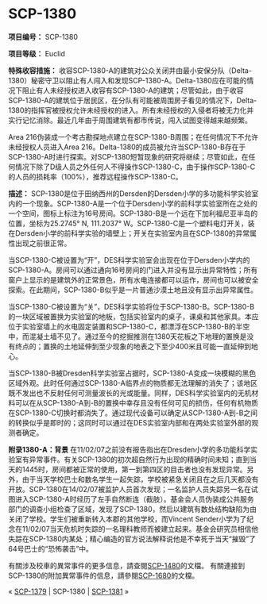 # SCP-1380
                        


**项目编号：** SCP-1380

**项目等级：** Euclid

**特殊收容措施：** 收容SCP-1380-A的建筑对公众关闭并由最小安保分队（Delta-1380）秘密守卫以阻止有人闯入和发现SCP-1380-A。Delta-1380应在可能的情况下阻止有人未经授权进入收容有SCP-1380-A的建筑；尽管如此，由于收容SCP-1380-A的建筑位于居民区，在分队有可能被周围房子看见的情况下，Delta-1380的指挥官被授权允许未经授权的进入。所有未经授权的入侵者将被无力化并实行记忆消除。最近几年由于周围建筑有都市传说，闯入试图变得越来越频繁。

Area 216伪装成一个考古勘探地点建立在SCP-1380-B周围；在任何情况下不允许未经授权人员进入Area 216。Delta-1380的成员被允许当SCP-1380-B存在于SCP-1380-A时进行探索。对SCP-1380短暂现象的研究将继续；尽管如此，在任何情况下除了D级人员之外任何人不得操作SCP-1380-C，由于操作SCP-1380-C的人员的损耗率（100%），推荐远程操作SCP-1380-C。

**描述：** SCP-1380是位于田纳西州的Dersden的Dersden小学的多功能科学实验室内的一个现象。SCP-1380-A是一个位于Dersden小学的前科学实验室所在之处的一个空间，图标上标注为16号房间。SCP-1380-B是一个远在下加利福尼亚半岛的位置，坐标为25.2745° N, 111.2037° W。SCP-1380-C是一个塑料电灯开关，装在Dersden小学的前科学实验的墙壁上；开关在实验室内且在SCP-1380的异常属性出现之前很正常。

当SCP-1380-C被设置为“开”，DES科学实验室会出现在位于Dersden小学内的SCP-1380-A。房间可以通过通向16号房间的门进入并没有显示出异常特性；所有窗户上显示的是建筑外的正常景色，所有水电连接都可以运作，房间也可以被安全探索。在此期间，SCP-1380-B似乎是一片普通沙漠土地且没有显示出异常属性。

当SCP-1380-C被设置为“关”，DES科学实验将位于SCP-1380-B。SCP-1380-B的一块区域被置换为实验室的地板，包括实验室内的桌子，课桌和其他家具。本应位于实验室墙上的水电固定装置和SCP-1380-C，都漂浮在SCP-1380-B的半空中，而混凝土墙不见了。通过至今的挖掘推测在1380天花板之下地理的置换是没有终点的；置换的土地延伸到至少现象的地表之下至少400米且可能一直延伸到地心。

当SCP-1380-B被Dresden科学实验室占据时，SCP-1380-A变成一块模糊的黑色区域外观。此时任何通过SCP-1380-A临界点的物质都无法理解的消失了；该地区既不发出也不反射任何可测量波长的光或能量。同样，DES科学实验室内的无机材料可以在从SCP-1380-A到-B的置换中幸存且没有任何可见的损伤，任何有机物质在SCP-1380-C切换时都消失了。通过现代设备可以确定从SCP-1380-A到-B之间的转换似乎是即时的；这同时可以通过在DES实验室内部和在两处实验室外部的观测者确定。

**附录1380-A：背景**  在11/02/07之前没有报告指出在Dresden小学的多功能科学实验室有异常事件。有关SCP-1380的初次超自然行为出现的精确时间未知；直到当天的1445时，房间都被正常的使用，第一到第四区的目击者也没有发现异常。另外，由于当天学校巴士和数名学生一起失踪，学校被紧急关闭且在之后几天都没有开放。SCP-1380在14/02/07被监护人员首次发现；一名监护人员失踪另一名在试图进入SCP-1380-A时经历了左手自然断连（截肢）。基金会人员伪装成公共服务部门的调查小组检查了区域，发现了SCP-1380，然后以建筑有数处结构缺陷为由关闭了学校。学生们被重新转入本郡的其他学校，而Vincent Sender小学为了纪念在11/02/07当天危机时失踪的一名理科教师而被建立起来。基金会研究员相信他失踪在SCP-1380内某处；精心编造的官方说法解释说他是不幸死于当天“摧毁”了64号巴士的“恐怖袭击”中。

有關涉及校車的異常事件的更多信息，請查閱[SCP-1480](/scp-1480)的文檔。 有關連接到SCP-1380的附加異常事件的信息，請參閱[SCP-1680](/scp-1680)的文檔。



« [SCP-1379](/scp-1379) | SCP-1380 | [SCP-1381](/scp-1381) »





                    
